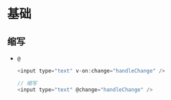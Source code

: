 # 基础

## 缩写

*   `@`

    ```javascript
    <input type="text" v-on:change="handleChange" />

    // 缩写
    <input type="text" @change="handleChange" />

    ```
